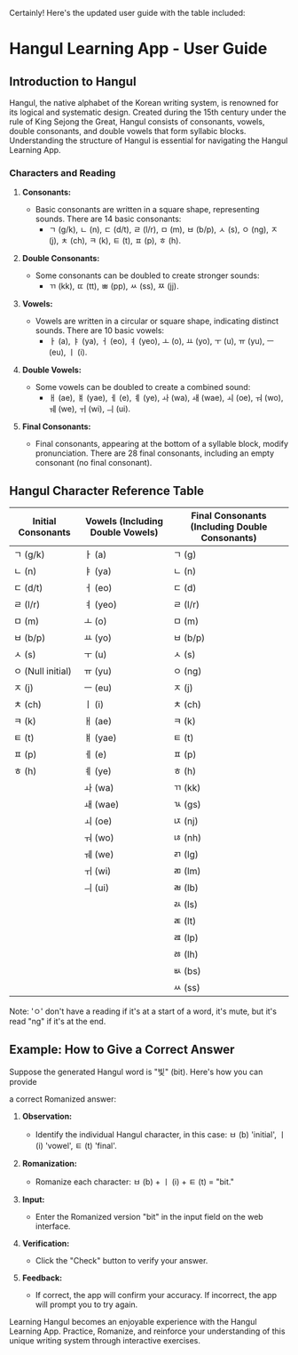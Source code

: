 Certainly! Here's the updated user guide with the table included:

# Hangul Learning App - User Guide

## Introduction to Hangul

Hangul, the native alphabet of the Korean writing system, is renowned for its logical and systematic design. Created during the 15th century under the rule of King Sejong the Great, Hangul consists of consonants, vowels, double consonants, and double vowels that form syllabic blocks. Understanding the structure of Hangul is essential for navigating the Hangul Learning App.

### Characters and Reading

1. **Consonants:**
   - Basic consonants are written in a square shape, representing sounds. There are 14 basic consonants:
     - ㄱ (g/k), ㄴ (n), ㄷ (d/t), ㄹ (l/r), ㅁ (m), ㅂ (b/p), ㅅ (s), ㅇ (ng), ㅈ (j), ㅊ (ch), ㅋ (k), ㅌ (t), ㅍ (p), ㅎ (h).

2. **Double Consonants:**
   - Some consonants can be doubled to create stronger sounds:
     - ㄲ (kk), ㄸ (tt), ㅃ (pp), ㅆ (ss), ㅉ (jj).

3. **Vowels:**
   - Vowels are written in a circular or square shape, indicating distinct sounds. There are 10 basic vowels:
     - ㅏ (a), ㅑ (ya), ㅓ (eo), ㅕ (yeo), ㅗ (o), ㅛ (yo), ㅜ (u), ㅠ (yu), ㅡ (eu), ㅣ (i).

4. **Double Vowels:**
   - Some vowels can be doubled to create a combined sound:
     - ㅐ (ae), ㅒ (yae), ㅔ (e), ㅖ (ye), ㅘ (wa), ㅙ (wae), ㅚ (oe), ㅝ (wo), ㅞ (we), ㅟ (wi), ㅢ (ui).

5. **Final Consonants:**
   - Final consonants, appearing at the bottom of a syllable block, modify pronunciation. There are 28 final consonants, including an empty consonant (no final consonant).

## Hangul Character Reference Table

| Initial Consonants | Vowels (Including Double Vowels) | Final Consonants (Including Double Consonants) |
|--------------------|----------------------------------|-----------------------------------------------|
| ㄱ (g/k)            | ㅏ (a)                            | ㄱ (g)                                        |
| ㄴ (n)              | ㅑ (ya)                           | ㄴ (n)                                        |
| ㄷ (d/t)            | ㅓ (eo)                           | ㄷ (d)                                        |
| ㄹ (l/r)            | ㅕ (yeo)                          | ㄹ (l/r)                                      |
| ㅁ (m)              | ㅗ (o)                            | ㅁ (m)                                        |
| ㅂ (b/p)            | ㅛ (yo)                           | ㅂ (b/p)                                      |
| ㅅ (s)              | ㅜ (u)                            | ㅅ (s)                                        |
| ㅇ (Null initial)   | ㅠ (yu)                           | ㅇ (ng)                                       |
| ㅈ (j)              | ㅡ (eu)                           | ㅈ (j)                                        |
| ㅊ (ch)             | ㅣ (i)                            | ㅊ (ch)                                       |
| ㅋ (k)              | ㅐ (ae)                           | ㅋ (k)                                        |
| ㅌ (t)              | ㅒ (yae)                          | ㅌ (t)                                        |
| ㅍ (p)              | ㅔ (e)                            | ㅍ (p)                                        |
| ㅎ (h)              | ㅖ (ye)                           | ㅎ (h)                                        |
|                    | ㅘ (wa)                           | ㄲ (kk)                                       |
|                    | ㅙ (wae)                          | ㄳ (gs)                                       |
|                    | ㅚ (oe)                           | ㄵ (nj)                                       |
|                    | ㅝ (wo)                           | ㄶ (nh)                                       |
|                    | ㅞ (we)                           | ㄺ (lg)                                       |
|                    | ㅟ (wi)                           | ㄻ (lm)                                       |
|                    | ㅢ (ui)                           | ㄼ (lb)                                       |
|                    |                                  | ㄽ (ls)                                       |
|                    |                                  | ㄾ (lt)                                       |
|                    |                                  | ㄿ (lp)                                       |
|                    |                                  | ㅀ (lh)                                       |
|                    |                                  | ㅄ (bs)                                       |
|                    |                                  | ㅆ (ss)                                       |

Note: 'ㅇ' don't have a reading if it's at a start of a word, it's mute, but it's read "ng" if it's at the end.

## Example: How to Give a Correct Answer

Suppose the generated Hangul word is "빛" (bit). Here's how you can provide

 a correct Romanized answer:

1. **Observation:**
   - Identify the individual Hangul character, in this case: ㅂ (b) 'initial', ㅣ (i) 'vowel', ㅌ (t) 'final'.

2. **Romanization:**
   - Romanize each character: ㅂ (b) + ㅣ (i) + ㅌ (t) = "bit."

3. **Input:**
   - Enter the Romanized version "bit" in the input field on the web interface.

4. **Verification:**
   - Click the "Check" button to verify your answer.

5. **Feedback:**
   - If correct, the app will confirm your accuracy. If incorrect, the app will prompt you to try again.

Learning Hangul becomes an enjoyable experience with the Hangul Learning App. Practice, Romanize, and reinforce your understanding of this unique writing system through interactive exercises.
